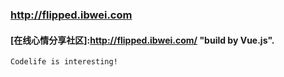 ### http://flipped.ibwei.com

#### [在线心情分享社区]:http://flipped.ibwei.com/  "build  by Vue.js".

`Codelife is interesting!`